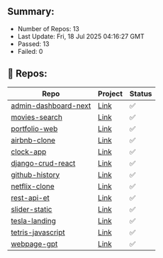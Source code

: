 ## Summary:
<p><ul>
            <li><span>Number of Repos: 13</span></li>
            <li><span>Last Update: Fri, 18 Jul 2025 04:16:27 GMT</span></li>
            <li><span>Passed: 13</span></li>
            <li><span>Failed: 0</span></li>
          </ul></p>
  

## 📝 Repos:
<table>
            <thead>
              <tr>
                <th>Repo</th>
                <th>Project</th>
                <th>Status</th>
              </tr>
            </thead>
            <tbody>
              <tr>
                                  <td><a href="https://github.com/wrujel/admin-dashboard-next">admin-dashboard-next</a></td>
                                  <td><a href="https://admin-dashboard-next-roan.vercel.app">Link</a></td>
                                  <td>✅</td>
                                </tr><tr>
                                  <td><a href="https://github.com/wrujel/movies-search">movies-search</a></td>
                                  <td><a href="https://movies-search-five.vercel.app">Link</a></td>
                                  <td>✅</td>
                                </tr><tr>
                                  <td><a href="https://github.com/wrujel/portfolio-web">portfolio-web</a></td>
                                  <td><a href="https://portfolio-web-wrujel.vercel.app">Link</a></td>
                                  <td>✅</td>
                                </tr><tr>
                                  <td><a href="https://github.com/wrujel/airbnb-clone">airbnb-clone</a></td>
                                  <td><a href="https://rental-app-delta.vercel.app">Link</a></td>
                                  <td>✅</td>
                                </tr><tr>
                                  <td><a href="https://github.com/wrujel/clock-app">clock-app</a></td>
                                  <td><a href="https://clock-app-wrujel.vercel.app">Link</a></td>
                                  <td>✅</td>
                                </tr><tr>
                                  <td><a href="https://github.com/wrujel/django-crud-react">django-crud-react</a></td>
                                  <td><a href="https://django-crud-react.onrender.com">Link</a></td>
                                  <td>✅</td>
                                </tr><tr>
                                  <td><a href="https://github.com/wrujel/github-history">github-history</a></td>
                                  <td><a href="https://github-history.vercel.app">Link</a></td>
                                  <td>✅</td>
                                </tr><tr>
                                  <td><a href="https://github.com/wrujel/netflix-clone">netflix-clone</a></td>
                                  <td><a href="https://movies-app-wrujel.vercel.app">Link</a></td>
                                  <td>✅</td>
                                </tr><tr>
                                  <td><a href="https://github.com/wrujel/rest-api-et">rest-api-et</a></td>
                                  <td><a href="https://rest-api-et.onrender.com">Link</a></td>
                                  <td>✅</td>
                                </tr><tr>
                                  <td><a href="https://github.com/wrujel/slider-static">slider-static</a></td>
                                  <td><a href="https://ephemeral-zuccutto-49ec06.netlify.app">Link</a></td>
                                  <td>✅</td>
                                </tr><tr>
                                  <td><a href="https://github.com/wrujel/tesla-landing">tesla-landing</a></td>
                                  <td><a href="https://sage-daffodil-4904c3.netlify.app">Link</a></td>
                                  <td>✅</td>
                                </tr><tr>
                                  <td><a href="https://github.com/wrujel/tetris-javascript">tetris-javascript</a></td>
                                  <td><a href="https://tetris-javascript-pi.vercel.app">Link</a></td>
                                  <td>✅</td>
                                </tr><tr>
                                  <td><a href="https://github.com/wrujel/webpage-gpt">webpage-gpt</a></td>
                                  <td><a href="https://webpage-gpt-wrujels-projects.vercel.app/">Link</a></td>
                                  <td>✅</td>
                                </tr>
            </tbody>
          </table>
  